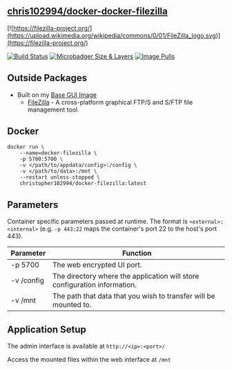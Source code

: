 ## [chris102994/docker-docker-filezilla](https://github.com/chris102994/docker-filezilla)

[![https://filezilla-project.org/](https://upload.wikimedia.org/wikipedia/commons/0/01/FileZilla_logo.svg)](https://filezilla-project.org/)

[![Build Status](https://travis-ci.com/chris102994/docker-filezilla.svg?branch=master)](https://travis-ci.com/chris102994/docker-filezilla)
[![Microbadger Size & Layers](https://images.microbadger.com/badges/image/christopher102994/docker-filezilla.svg)](https://microbadger.com/images/christopher102994/docker-filezilla "Get your own image badge on microbadger.com")
 [![Image Pulls](https://img.shields.io/docker/pulls/christopher102994/docker-filezilla)](https://hub.docker.com/repository/docker/christopher102994/docker-filezilla)

## Outside Packages
* Built on my [Base GUI Image](https://github.com/chris102994/docker-base-image-gui)
  * [FileZilla](https://filezilla-project.org/) - A cross-platform graphical FTP/S and S/FTP file management tool.

## Docker
```
docker run \
	--name=docker-filezilla \
	-p 5700:5700 \
	-v </path/to/appdata/config>:/config \
  	-v </path/to/data>:/mnt \
	--restart unless-stopped \
	christopher102994/docker-filezilla:latest
```

## Parameters
Container specific parameters passed at runtime. The format is `<external>:<internal>` (e.g. `-p 443:22` maps the container's port 22 to the host's port 443).

| Parameter | Function |
| -------- | -------- |
| -p 5700 | The web encrypted UI port. |
| -v /config | The directory where the application will store configuration information. |
| -v /mnt | The path that data that you wish to transfer will be mounted to. |

## Application Setup

The admin interface is available at `http://<ip>:<port>/`

Access the mounted files within the web interface at `/mnt`
